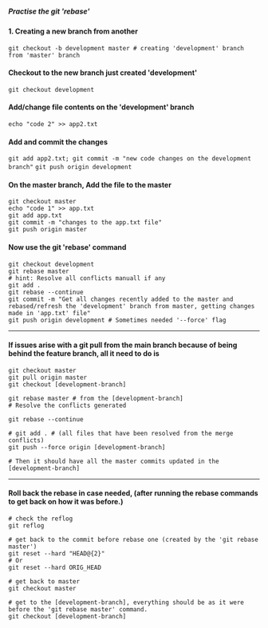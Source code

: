 ##### Practise the git 'rebase' 
#### 1. Creating a new branch from another
`git checkout -b development master # creating 'development' branch from 'master' branch`

#### Checkout to the new branch just created 'development'
`git checkout development`

#### Add/change file contents on the 'development' branch 
`echo "code 2" >> app2.txt`

#### Add and commit the changes
`git add app2.txt; git commit -m "new code changes on the development branch"`
`git push origin development`


#### On the master branch, Add the file to the master
```
git checkout master
echo "code 1" >> app.txt
git add app.txt
git commit -m "changes to the app.txt file"
git push origin master
```

#### Now use the git 'rebase' command
```
git checkout development
git rebase master
# hint: Resolve all conflicts manuall if any
git add .
git rebase --continue
git commit -m "Get all changes recently added to the master and rebased/refresh the 'development' branch from master, getting changes made in 'app.txt' file"
git push origin development # Sometimes needed '--force' flag
```

------------------------------------------

#### If issues arise with a git pull from the main branch because of being behind the feature branch, all it need to do is 
```
git checkout master
git pull origin master
git checkout [development-branch]

git rebase master # from the [development-branch]
# Resolve the conflicts generated

git rebase --continue

# git add . # (all files that have been resolved from the merge conflicts)
git push --force origin [development-branch]

# Then it should have all the master commits updated in the [development-branch]
```
------------------------------------------

#### Roll back the rebase in case needed, (after running the rebase commands to get back on how it was before.)
```
# check the reflog
git reflog

# get back to the commit before rebase one (created by the 'git rebase master')
git reset --hard "HEAD@{2}" 
# Or
git reset --hard ORIG_HEAD

# get back to master
git checkout master

# get to the [development-branch], everything should be as it were before the 'git rebase master' command.
git checkout [development-branch]
```






